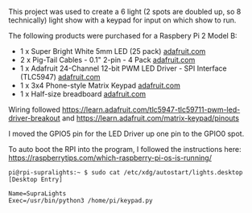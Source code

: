 This project was used to create a 6 light (2 spots are doubled up, so 8 technically) light show with a keypad for input on which show to run.

The following products were purchased for a Raspbery Pi 2 Model B:
 - 1 x Super Bright White 5mm LED (25 pack) [adafruit.com](https://www.adafruit.com/product/754)
 - 2 x Pig-Tail Cables - 0.1" 2-pin - 4 Pack [adafruit.com](https://www.adafruit.com/product/1003)
 - 1 x Adafruit 24-Channel 12-bit PWM LED Driver - SPI Interface (TLC5947) [adafruit.com](https://www.adafruit.com/product/1429)
 - 1 x 3x4 Phone-style Matrix Keypad [adafruit.com](https://www.adafruit.com/product/1824)
 - 1 x Half-size breadboard [adafruit.com](https://www.adafruit.com/product/64)

Wiring followed https://learn.adafruit.com/tlc5947-tlc59711-pwm-led-driver-breakout and https://learn.adafruit.com/matrix-keypad/pinouts

I moved the GPIO5 pin for the LED Driver up one pin to the GPIO0 spot.

To auto boot the RPI into the program, I followed the instructions here: https://raspberrytips.com/which-raspberry-pi-os-is-running/

```
pi@rpi-supralights:~ $ sudo cat /etc/xdg/autostart/lights.desktop
[Desktop Entry]

Name=SupraLights
Exec=/usr/bin/python3 /home/pi/keypad.py
```
